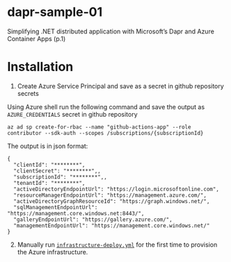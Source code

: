 # dapr-sample-01
Simplifying .NET distributed application with Microsoft’s Dapr and Azure Container Apps (p.1)

# Installation

1. Create Azure Service Principal and save as a secret in github repository secrets

Using Azure shell run the following command and save the output as `AZURE_CREDENTIALS` secret in github repository
```
az ad sp create-for-rbac --name "github-actions-app" --role contributor --sdk-auth --scopes /subscriptions/{subscriptionId}
```
The output is in json format:
```
{
  "clientId": "********",
  "clientSecret": "********",,
  "subscriptionId": "********",,
  "tenantId": "********",
  "activeDirectoryEndpointUrl": "https://login.microsoftonline.com",
  "resourceManagerEndpointUrl": "https://management.azure.com/",
  "activeDirectoryGraphResourceId": "https://graph.windows.net/",
  "sqlManagementEndpointUrl": "https://management.core.windows.net:8443/",
  "galleryEndpointUrl": "https://gallery.azure.com/",
  "managementEndpointUrl": "https://management.core.windows.net/"
}
```

2. Manually run [`infrastructure-deploy.yml`](https://github.com/Reenbit/dapr-sample-01/actions/workflows/infrastructure-deploy.yml) for the first time to provision the Azure infrastructure.